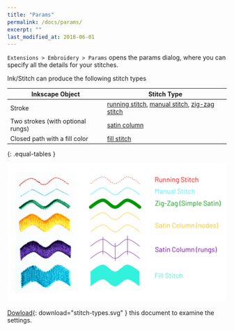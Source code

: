 ```yaml
---
title: "Params"
permalink: /docs/params/
excerpt: ""
last_modified_at: 2018-06-01
---
```


`Extensions > Embroidery > Params` opens the params dialog, where you can specify all the details for your stitches.

Ink/Stitch can produce the following stitch types

|Inkscape Object|Stitch Type|
|---|---|
|Stroke|[running stitch](/docs/stitches/stroke/#running-stitch), [manual stitch](/docs/stitches/stroke/#manual-stitch-mode), [zig-zag stitch](/docs/stitches/stroke/#zig-zag-stitch-mode-previously-simple-satin)|
|Two strokes (with optional rungs)|[satin column](/docs/stitches/satin)|
|Closed path with a fill color|[fill stitch](/docs/stitches/fill/)|
{: .equal-tables }

![Stitch Types](/assets/images/docs/stitch-types.svg)

[Dowload](/assets/images/docs/stitch-types.svg){: download="stitch-types.svg" } this document to examine the settings.
